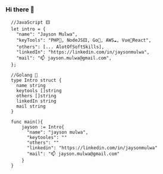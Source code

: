 ### Hi there 👋

<!--![alt text](https://github.com/jaysonmulwa/jaysonmulwa/blob/master/j.png?raw=true)-->

<!--
**jaysonmulwa/jaysonmulwa** is a ✨ _special_ ✨ repository because its `README.md` (this file) appears on your GitHub profile.

Here are some ideas to get you started:

-->
```
  //JavaScript 🟨
  let intro = {
    "name": "Jayson Mulwa",
    "keyTools": "PHP🐘, NodeJS🟨, Go🐹, AWS☁, Vue🤝React",
    "others": [... AlotOfSoftSkills], 
    "linkedIn": "https://linkedin.com/in/jaysonmulwa",
    "mail": "📫 jayson.mulwa@gmail.com",
  };

```

```
  //Golang 🐹
  type Intro struct {
    name string
    keytools []string
    others []string
    linkedIn string
    mail string
  }
  
  func main(){
      jayson := Intro{
        "name": "jayson mulwa",
        "keytooles": ""
        "others": ""
        "linkedin": "https://linkedin.com/in/jaysonmulwa"
        "mail": "📫 jayson.mulwa@gmail.com"
      }
  }

```


<!--![alt text](https://github.com/jaysonmulwa/jaysonmulwa/blob/master/j2.png?raw=true)-->

